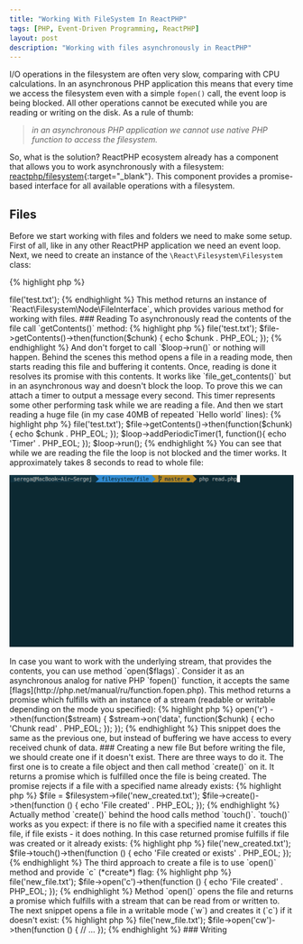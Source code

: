 ```yaml
---
title: "Working With FileSystem In ReactPHP"
tags: [PHP, Event-Driven Programming, ReactPHP]
layout: post
description: "Working with files asynchronously in ReactPHP"
---
```


I/O operations in the filesystem are often very slow, comparing with CPU calculations. In an asynchronous PHP application this means that every time we access the filesystem even with a simple `fopen()` call, the event loop is being blocked. All other operations cannot be executed while you are reading or writing on the disk. As a rule of thumb:

>*in an asynchronous PHP application we cannot use native PHP function to access the filesystem.*

So, what is the solution? ReactPHP ecosystem already has a component that allows you to work asynchronously with a filesystem: [reactphp/filesystem](https://github.com/reactphp/filesystem){:target="_blank"}. This component provides a promise-based interface for all available operations with a filesystem.



## Files

Before we start working with files and folders we need to make some setup. First of all, like in any other ReactPHP application we need an event loop. Next, we need to create an instance of the `\React\Filesystem\Filesystem` class:

{% highlight php %}
<?php

$loop = \React\EventLoop\Factory::create();
$filesystem = \React\Filesystem\Filesystem::create($loop);
{% endhighlight %}

It is a sort of factory for all other object that we may need: files and directories. To get an object that represent a file we can use `file($filename)` method, which returns a promise that fulfills with the contents of the file:

{% highlight php %}
<?php

$loop = \React\EventLoop\Factory::create();
$filesystem = \React\Filesystem\Filesystem::create($loop);

$file = $filesystem->file('test.txt');
{% endhighlight %}

This method returns an instance of `React\Filesystem\Node\FileInterface`, which provides various method for working with files.

### Reading

To asynchronously read the contents of the file call `getContents()` method:

{% highlight php %}
<?php

$loop = Factory::create();
$filesystem = Filesystem::create($loop);

$file = $filesystem->file('test.txt');
$file->getContents()->then(function($chunk) {
    echo $chunk . PHP_EOL;
});
{% endhighlight %}

And don't forget to call `$loop->run()` or nothing will happen. Behind the scenes this method opens a file in a reading mode, then starts reading this file and buffering it contents. Once, reading is done it resolves its promise with this contents. It works like `file_get_contents()` but in an asynchronous way and doesn't block the loop. To prove this we can attach a timer to output a message every second. This timer represents some other performing task while we are reading a file. And then we start reading a huge file (in my case 40MB of repeated `Hello world` lines):

{% highlight php %}
<?php

$loop = Factory::create();
$filesystem = Filesystem::create($loop);

$file = $filesystem->file('test.txt');
$file->getContents()->then(function($chunk) {
    echo $chunk . PHP_EOL;
});

$loop->addPeriodicTimer(1, function(){
    echo 'Timer' . PHP_EOL;
});

$loop->run();
{% endhighlight %}

You can see that while we are reading the file the loop is not blocked and the timer works. It approximately takes 8 seconds to read to whole file:

<p class="image">
    <img src="/assets/images/posts/reactphp-filesystem/read-and-timer.gif" alt="read-and-timer" class="">
</p>

In case you want to work with the underlying stream, that provides the contents, you can use method `open($flags)`. Consider it as an asynchronous analog for native PHP `fopen()` function, it accepts the same [flags](http://php.net/manual/ru/function.fopen.php). This method returns a promise which fulfills with an instance of a stream (readable or writable depending on the mode you specified):

{% highlight php %}
<?php

$file->open('r')
    ->then(function($stream) {
        $stream->on('data', function($chunk) {
            echo 'Chunk read' . PHP_EOL;
        });
    });
{% endhighlight %}

This snippet does the same as the previous one, but instead of buffering we have access to every received chunk of data.

### Creating a new file

But before writing the file, we should create one if it doesn't exist. There are three ways to do it. The first one is to create a file object and then call method `create()` on it. It returns a promise which is fulfilled once the file is being created. The promise rejects if a file with a specified name already exists:

{% highlight php %}

$file = $filesystem->file('new_created.txt');
$file->create()->then(function () {
    echo 'File created' . PHP_EOL;
});
{% endhighlight %}

Actually method `create()` behind the hood calls method `touch()`. `touch()` works as you expect: if there is no file with a specified name it creates this file, if file exists - it does nothing. In this case returned promise fulfills if file was created or it already exists:

{% highlight php %}
<?php

$file = $filesystem->file('new_created.txt');
$file->touch()->then(function () {
    echo 'File created or exists' . PHP_EOL;
});
{% endhighlight %}

The third approach to create a file is to use `open()` method and provide `c` (*create*) flag:

{% highlight php %}
<?php

$file = $filesystem->file('new_file.txt');
$file->open('c')->then(function () {
    echo 'File created' . PHP_EOL;
});
{% endhighlight %}

Method `open()` opens the file and returns a promise which fulfills with a stream that can be read from or written to. The next snippet opens a file in a writable mode (`w`) and creates it (`c`) if it doesn't exist:

{% highlight php %}
<?php

$file = $filesystem->file('new_file.txt');
$file->open('cw')->then(function () {
    // ...
});
{% endhighlight %}

### Writing

